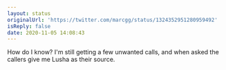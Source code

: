 ```yaml
---
layout: status
originalUrl: 'https://twitter.com/marcgg/status/1324352951280959492'
isReply: false
date: 2020-11-05 14:08:43
---
```


How do I know? I'm still getting a few unwanted calls, and when asked the callers give me Lusha as their source.

